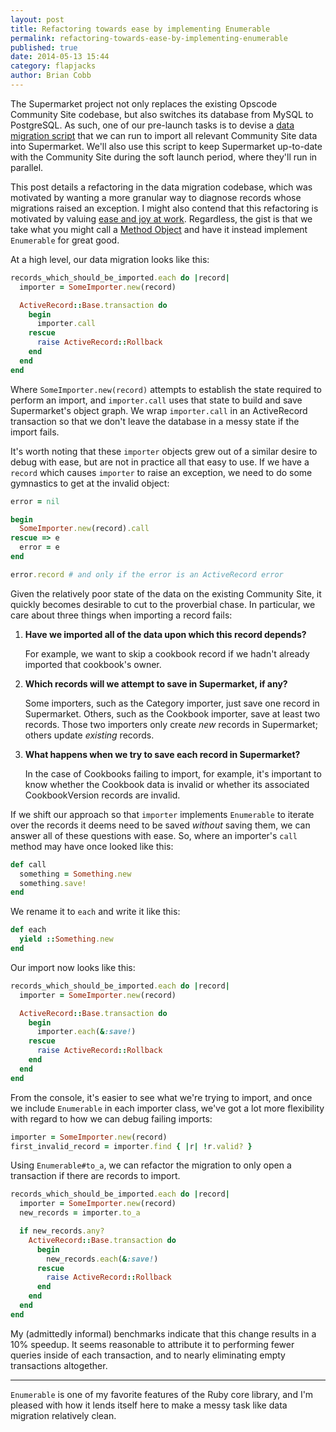 ```yaml
---
layout: post
title: Refactoring towards ease by implementing Enumerable
permalink: refactoring-towards-ease-by-implementing-enumerable
published: true
date: 2014-05-13 15:44
category: flapjacks
author: Brian Cobb
---
```


The Supermarket project not only replaces the existing Opscode Community Site codebase, but also switches its database from MySQL to PostgreSQL. As such, one of our pre-launch tasks is to devise a [data migration script][1] that we can run to import all relevant Community Site data into Supermarket. We'll also use this script to keep Supermarket up-to-date with the Community Site during the soft launch period, where they'll run in parallel.

This post details a refactoring in the data migration codebase, which was motivated by wanting a more granular way to diagnose records whose migrations raised an exception. I might also contend that this refactoring is motivated by valuing [ease and joy at work][2]. Regardless, the gist is that we take what you might call a [Method Object][3] and have it instead implement `Enumerable` for great good.

At a high level, our data migration looks like this:

```ruby
records_which_should_be_imported.each do |record|
  importer = SomeImporter.new(record)

  ActiveRecord::Base.transaction do
    begin
      importer.call
    rescue
      raise ActiveRecord::Rollback
    end
  end
end
```

Where `SomeImporter.new(record)` attempts to establish the state required to perform an import, and `importer.call` uses that state to build and save Supermarket's object graph. We wrap `importer.call` in an ActiveRecord transaction so that we don't leave the database in a messy state if the import fails.

It's worth noting that these `importer` objects grew out of a similar desire to debug with ease, but are not in practice all that easy to use. If we have a `record` which causes `importer` to raise an exception, we need to do some gymnastics to get at the invalid object:

```ruby
error = nil

begin
  SomeImporter.new(record).call
rescue => e
  error = e
end

error.record # and only if the error is an ActiveRecord error
```

Given the relatively poor state of the data on the existing Community Site, it quickly becomes desirable to cut to the proverbial chase. In particular, we care about three things when importing a record fails:

1.  **Have we imported all of the data upon which this record depends?**

    For example, we want to skip a cookbook record if we hadn't already imported that cookbook's owner.

2.  **Which records will we attempt to save in Supermarket, if any?**

    Some importers, such as the Category importer, just save one record in Supermarket. Others, such as the Cookbook importer, save at least two records. Those two importers only create *new* records in Supermarket; others update *existing* records.

3.  **What happens when we try to save each record in Supermarket?**

    In the case of Cookbooks failing to import, for example, it's important to know whether the Cookbook data is invalid or whether its associated CookbookVersion records are invalid.

If we shift our approach so that `importer` implements `Enumerable` to iterate over the records it deems need to be saved *without* saving them, we can answer all of these questions with ease. So, where an importer's `call` method may have once looked like this:

```ruby
def call
  something = Something.new
  something.save!
end
```

We rename it to `each` and write it like this:

```ruby
def each
  yield ::Something.new
end
```

Our import now looks like this:

```ruby
records_which_should_be_imported.each do |record|
  importer = SomeImporter.new(record)

  ActiveRecord::Base.transaction do
    begin
      importer.each(&:save!)
    rescue
      raise ActiveRecord::Rollback
    end
  end
end
```

From the console, it's easier to see what we're trying to import, and once we include `Enumerable` in each importer class, we've got a lot more flexibility with regard to how we can debug failing imports:

```ruby
importer = SomeImporter.new(record)
first_invalid_record = importer.find { |r| !r.valid? }
```

Using `Enumerable#to_a`, we can refactor the migration to only open a transaction if there are records to import.

```ruby
records_which_should_be_imported.each do |record|
  importer = SomeImporter.new(record)
  new_records = importer.to_a

  if new_records.any?
    ActiveRecord::Base.transaction do
      begin
        new_records.each(&:save!)
      rescue
        raise ActiveRecord::Rollback
      end
    end
  end
end
```

My (admittedly informal) benchmarks indicate that this change results in a 10% speedup. It seems reasonable to attribute it to performing fewer queries inside of each transaction, and to nearly eliminating empty transactions altogether.

* * *

`Enumerable` is one of my favorite features of the Ruby core library, and I'm pleased with how it lends itself here to make a messy task like data migration relatively clean.

 [1]: https://github.com/gofullstack/chef-legacy
 [2]: http://www.exampler.com/ease-and-joy.html
 [3]: http://c2.com/cgi/wiki?MethodObject
